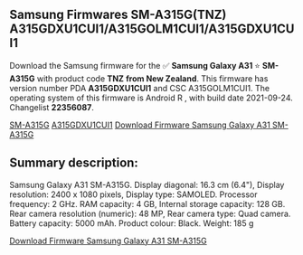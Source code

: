<h2>Samsung Firmwares SM-A315G(TNZ) A315GDXU1CUI1/A315GOLM1CUI1/A315GDXU1CUI1</h2>
Download the Samsung firmware for the ✅ <strong>Samsung Galaxy A31 </strong> ⭐ <strong>SM-A315G</strong> with product code <strong>TNZ</strong> <strong> from New Zealand</strong>. This firmware has version number PDA <strong>A315GDXU1CUI1</strong> and CSC A315GOLM1CUI1. The operating system of this firmware is Android R , with build date 2021-09-24. Changelist <strong>22356087</strong>.


[SM-A315G](https://samfirm.shop/samsung/model/SM-A315G)
[A315GDXU1CUI1](https://samfirm.shop/samsung/pda/A315GDXU1CUI1)
[Download Firmware Samsung Galaxy A31 SM-A315G](https://samfirm.shop/samsung/firmware/459705)
<h2>Summary description:</h2>
<p>Samsung Galaxy A31 SM-A315G. Display diagonal: 16.3 cm (6.4"), Display resolution: 2400 x 1080 pixels, Display type: SAMOLED. Processor frequency: 2 GHz. RAM capacity: 4 GB, Internal storage capacity: 128 GB. Rear camera resolution (numeric): 48 MP, Rear camera type: Quad camera. Battery capacity: 5000 mAh. Product colour: Black. Weight: 185 g</p>


[Download Firmware Samsung Galaxy A31 SM-A315G](https://samfirm.shop/samsung/firmware/459705)
